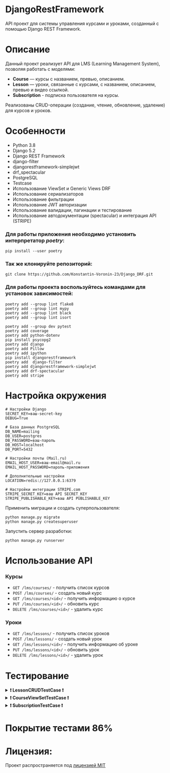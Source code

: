 # DjangoRestFramework

API проект для системы управления курсами и уроками, созданный с помощью Django REST Framework.

# Описание
Данный проект реализует API для LMS (Learning Management System), позволяя работать с моделями:

- **Course** — курсы с названием, превью, описанием.
- **Lesson** — уроки, связанные с курсами, с названием, описанием, превью и видео ссылкой.
- **Subscription** - подписка пользователя на курсы.

Реализованы CRUD-операции (создание, чтение, обновление, удаление) для курсов и уроков.

# Особенности
- Python 3.8
- Django 5.2
- Django REST Framework
- django-filter
- djangorestframework-simplejwt
- drf_spectacular
- PostgreSQL
- Testcase
- Использование ViewSet и Generic Views DRF
- Использование сериализаторов
- Использование фильтрации
- Использование JWT авторизации
- Использование валидации, пагинации и тестирование
- Использование автодокументации (spectacular) и интеграция API (STRIPE)

### Для работы приложения необходимо установить интерпретатор *poetry*:

```pip install --user poetry```

### Так же клонируйте репозиторий:

```git clone https://github.com/Konstantin-Voronin-23/Django_DRF.git```

### Для работы проекта воспользуйтесь командами для установок зависимостей:

```
poetry add --group lint flake8
poetry add --group lint mypy
poetry add --group lint black
poetry add --group lint isort

poetry add --group dev pytest
poetry add coverage
poetry add python-dotenv
pip install psycopg2
poetry add django
poetry add Pillow
poetry add ipython
pip install djangorestframework
poetry add  django-filter
poetry add djangorestframework-simplejwt
poetry add drf-spectacular
poetry add stripe
```
# Настройка окружения

```
# Настройки Django
SECRET_KEY=ваш-secret-key
DEBUG=True

# База данных PostgreSQL
DB_NAME=mailing
DB_USER=postgres
DB_PASSWORD=ваш-пароль
DB_HOST=localhost
DB_PORT=5432

# Настройки почты (Mail.ru)
EMAIL_HOST_USER=ваш-email@mail.ru
EMAIL_HOST_PASSWORD=пароль-приложения

# Дополнительные настройки
LOCATION=redis://127.0.0.1:6379

# Настройки интеграции STRIPE.com
STRIPE_SECRET_KEY=ваш API SECRET_KEY
STRIPE_PUBLISHABLE_KEY=ваш API PUBLISHABLE_KEY
```

Применить миграции и создать суперпользователя:

```
python manage.py migrate
python manage.py createsuperuser
```


Запустить сервер разработки:

```
python manage.py runserver
```

# Использование API

### Курсы

- `GET /lms/courses/` - получить список курсов
- `POST /lms/courses/` - создать новый курс
- `GET /lms/courses/<id>/` - получить информацию о курсе
- `PUT /lms/courses/<id>/` - обновить курс
- `DELETE /lms/courses/<id>/` - удалить курс

### Уроки

- `GET /lms/lessons/` - получить список уроков
- `POST /lms/lessons/` - создать новый урок
- `GET /lms/lessons/<id>/` - получить информацию об уроке
- `PUT /lms/lessons/<id>/` - обновить урок
- `DELETE /lms/lessons/<id>/` - удалить урок

# Тестирование

<details>
<summary><b>❗ LessonCRUDTestCase ❗</b></summary>

### test_lesson_list_authenticated:
  - Тест получения списка уроков аутентифицированным пользователем
### test_lesson_list_unauthenticated:
  - Тест получения списка уроков неаутентифицированным пользователем
### test_lesson_create_authenticated:
  - Тест создания урока аутентифицированным пользователем
### test_lesson_create_unauthenticated:
  - Тест создания урока неаутентифицированным пользователем
### test_lesson_retrieve_authenticated:
  - Тест получения деталей урока аутентифицированным пользователем
### test_lesson_update_owner:
  - Тест обновления урока владельцем
### test_lesson_update_not_owner:
  - Тест обновления урока не владельцем
### test_lesson_delete_owner:
  - Тест удаления урока владельцем
### test_lesson_delete_not_owner:
  - Тест удаления урока не владельцем

</details>

<details>
<summary><b>❗ CourseViewSetTestCase ❗</b></summary>

### test_course_list_authenticated:
  - Тест получения списка курсов
### test_course_retrieve_authenticated:
  - Тест получения деталей курса
### test_course_create_authenticated:
  - Тест создания курса

</details>

<details>
<summary><b>❗ SubscriptionTestCase ❗</b></summary>

### test_subscription_create:
  - Тест создания подписки
### test_subscription_delete:
  - Тест удаления подписки
### test_subscription_toggle_unauthenticated:
  - Тест переключения подписки неаутентифицированным пользователем
### test_subscription_toggle_no_course_id:
  - Тест переключения подписки без указания course_id

</details>

# Покрытие тестами 86%

# Лицензия:

Проект распространяется под [лицензией MIT](LICENSE)